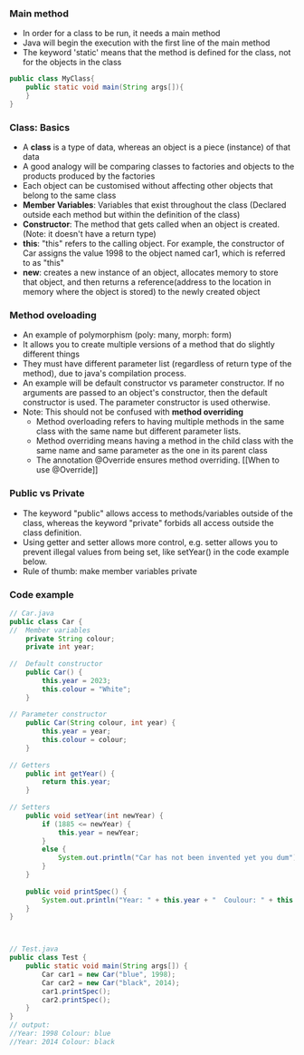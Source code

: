 ### Main method
* In order for a class to be run, it needs a main method
* Java will begin the execution with the first line of the main method
* The keyword 'static' means that the method is defined for the class, not for the objects in the class
```java
public class MyClass{
	public static void main(String args[]){
	}
}
```

### Class: Basics
* A **class** is a type of data, whereas an object is a piece (instance) of that data
* A good analogy will be comparing classes to factories and objects to the products produced by the factories
* Each object can be customised without affecting other objects that belong to the same class
* **Member Variables**: Variables that exist throughout the class (Declared outside each method but within the definition of the class)
* **Constructor**:  The method that gets called when an object is created. (Note: it doesn't have a return type)
* **this**: "this" refers to the calling object. For example, the constructor of Car assigns the value 1998 to the object named car1, which is referred to as "this"
* **new**: creates a new instance of an object, allocates memory to store that object, and then returns a reference(address to the location in memory where the object is stored) to the newly created object

### Method oveloading
* An example of polymorphism (poly: many, morph: form)
* It allows you to create multiple versions of a method that do slightly different things
* They must have different parameter list (regardless of return type of the method), due to java's compilation process.
* An example will be default constructor vs parameter constructor. If no arguments are passed to an object's constructor, then the default constructor is used. The parameter constructor is used otherwise.
* Note: This should not be confused with **method overriding**
	* Method overloading refers to having multiple methods in the same class with the same name but different parameter lists.
	* Method overriding means having a method in the child class with the same name and same parameter as the one in its parent class
	* The annotation @Override ensures method overriding. [[When to use @Override]]

### Public vs Private
 * The keyword "public" allows access to methods/variables outside of the class, whereas the keyword "private" forbids all access outside the class definition.
 * Using getter and setter allows more control, e.g. setter allows you to prevent illegal values from being set, like setYear() in the code example below.
 * Rule of thumb: make member variables private
 
### Code example
```java
// Car.java
public class Car {
// 	Member variables
	private String colour;
	private int year;
	
//	Default constructor
	public Car() {
		this.year = 2023;
		this.colour = "White";
	}
	
// Parameter constructor
	public Car(String colour, int year) {
		this.year = year;
		this.colour = colour;
	}
	
// Getters
	public int getYear() {
		return this.year;
	}
	
// Setters 
	public void setYear(int newYear) {
		if (1885 <= newYear) {
			this.year = newYear;
		}
		else {
			System.out.println("Car has not been invented yet you dum");
		}
	}
	
	public void printSpec() {
		System.out.println("Year: " + this.year + "  Coulour: " + this.colour );
	}
}



// Test.java
public class Test {
	public static void main(String args[]) {
		Car car1 = new Car("blue", 1998);
		Car car2 = new Car("black", 2014);
		car1.printSpec();
		car2.printSpec();
	}
}
// output: 
//Year: 1998 Colour: blue
//Year: 2014 Colour: black
```